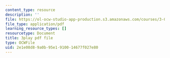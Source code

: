 ```yaml
---
content_type: resource
description: ''
file: https://ol-ocw-studio-app-production.s3.amazonaws.com/courses/3-091sc-introduction-to-solid-state-chemistry-fall-2010/2e1e08d89a0b95e1910014677f027e80_FfBc3M5EaeU.pdf
file_type: application/pdf
learning_resource_types: []
resourcetype: Document
title: 3play pdf file
type: OCWFile
uid: 2e1e08d8-9a0b-95e1-9100-14677f027e80
---
```

